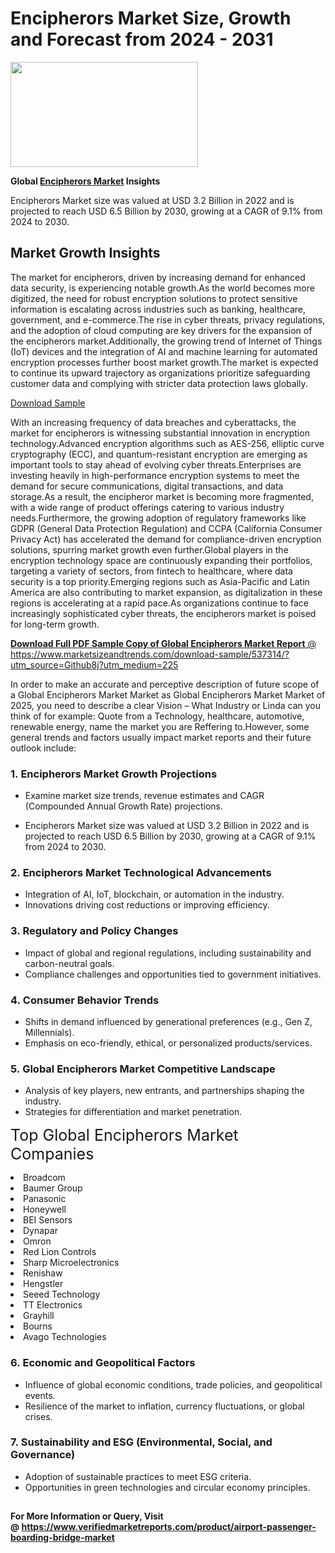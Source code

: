 <H1>Encipherors Market Size, Growth and Forecast from 2024 - 2031</H1><img class="aligncenter size-medium wp-image-584254" src="https://thirdeyenews.in/wp-content/uploads/2024/09/Global-Market-Research-300x168.jpeg" alt="" width="300" height="168" /><p><strong>Global&nbsp;<a href="https://www.marketsizeandtrends.com/download-sample/537314/?utm_source=Github8j?utm_medium=225">Encipherors Market</a> Insights</strong></p><p>Encipherors Market size was valued at USD 3.2 Billion in 2022 and is projected to reach USD 6.5 Billion by 2030, growing at a CAGR of 9.1% from 2024 to 2030.</p><p><h2>Market Growth Insights</h2> <p>The market for encipherors, driven by increasing demand for enhanced data security, is experiencing notable growth.As the world becomes more digitized, the need for robust encryption solutions to protect sensitive information is escalating across industries such as banking, healthcare, government, and e-commerce.The rise in cyber threats, privacy regulations, and the adoption of cloud computing are key drivers for the expansion of the encipherors market.Additionally, the growing trend of Internet of Things (IoT) devices and the integration of AI and machine learning for automated encryption processes further boost market growth.The market is expected to continue its upward trajectory as organizations prioritize safeguarding customer data and complying with stricter data protection laws globally.</p> <p><a href="download-sample-link">Download Sample</a></p> <p>With an increasing frequency of data breaches and cyberattacks, the market for encipherors is witnessing substantial innovation in encryption technology.Advanced encryption algorithms such as AES-256, elliptic curve cryptography (ECC), and quantum-resistant encryption are emerging as important tools to stay ahead of evolving cyber threats.Enterprises are investing heavily in high-performance encryption systems to meet the demand for secure communications, digital transactions, and data storage.As a result, the encipheror market is becoming more fragmented, with a wide range of product offerings catering to various industry needs.Furthermore, the growing adoption of regulatory frameworks like GDPR (General Data Protection Regulation) and CCPA (California Consumer Privacy Act) has accelerated the demand for compliance-driven encryption solutions, spurring market growth even further.Global players in the encryption technology space are continuously expanding their portfolios, targeting a variety of sectors, from fintech to healthcare, where data security is a top priority.Emerging regions such as Asia-Pacific and Latin America are also contributing to market expansion, as digitalization in these regions is accelerating at a rapid pace.As organizations continue to face increasingly sophisticated cyber threats, the encipherors market is poised for long-term growth.</p> <p><a href="get-more-link"></p><p><span class=""><strong>Download Full PDF Sample Copy of Global Encipherors Market Report</strong> @ <a href="https://www.marketsizeandtrends.com/download-sample/537314/?utm_source=Github8j?utm_medium=225" target="_blank">https://www.marketsizeandtrends.com/download-sample/537314/?utm_source=Github8j?utm_medium=225</a></span></p><p>In order to make an accurate and perceptive description of future scope of a Global&nbsp;Encipherors Market Market as Global&nbsp;Encipherors Market Market of 2025, you need to describe a clear Vision &ndash; What Industry or Linda can you think of for example: Quote from a Technology, healthcare, automotive, renewable energy, name the market you are Reffering to.However, some general trends and factors usually impact market reports and their future outlook include:</p><h3>1.&nbsp;<strong>Encipherors Market Growth Projections</strong></h3><ul><li>Examine market size trends, revenue estimates and CAGR (Compounded Annual Growth Rate) projections.</li><li><p>Encipherors Market size was valued at USD 3.2 Billion in 2022 and is projected to reach USD 6.5 Billion by 2030, growing at a CAGR of 9.1% from 2024 to 2030.</p></li></ul><h3>2.&nbsp;<strong>Encipherors Market Technological Advancements</strong></h3><ul><li>Integration of AI, IoT, blockchain, or automation in the industry.</li><li>Innovations driving cost reductions or improving efficiency.</li></ul><h3>3.&nbsp;<strong>Regulatory and Policy Changes</strong></h3><ul><li>Impact of global and regional regulations, including sustainability and carbon-neutral goals.</li><li>Compliance challenges and opportunities tied to government initiatives.</li></ul><h3>4.&nbsp;<strong>Consumer Behavior Trends</strong></h3><ul><li>Shifts in demand influenced by generational preferences (e.g., Gen Z, Millennials).</li><li>Emphasis on eco-friendly, ethical, or personalized products/services.</li></ul><h3>5.&nbsp;<strong>Global Encipherors Market Competitive Landscape</strong></h3><ul><li>Analysis of key players, new entrants, and partnerships shaping the industry.</li><li>Strategies for differentiation and market penetration.</li></ul><p data-pm-slice="1 1 []"><span style="color: inherit; font-family: inherit; font-size: 25px;">Top Global Encipherors Market Companies</span></p><div class="" data-test-id=""><p><li>Broadcom</li><li> Baumer Group</li><li> Panasonic</li><li> Honeywell</li><li> BEI Sensors</li><li> Dynapar</li><li> Omron</li><li> Red Lion Controls</li><li> Sharp Microelectronics</li><li> Renishaw</li><li> Hengstler</li><li> Seeed Technology</li><li> TT Electronics</li><li> Grayhill</li><li> Bourns</li><li> Avago Technologies</li></p></div><h3>6.&nbsp;<strong>Economic and Geopolitical Factors</strong></h3><ul><li>Influence of global economic conditions, trade policies, and geopolitical events.</li><li>Resilience of the market to inflation, currency fluctuations, or global crises.</li></ul><h3>7.&nbsp;<strong>Sustainability and ESG (Environmental, Social, and Governance)</strong></h3><ul><li>Adoption of sustainable practices to meet ESG criteria.</li><li>Opportunities in green technologies and circular economy principles.</li></ul><h2><strong style="font-size: 14px;">For More Information or Query, Visit @&nbsp;</strong><a style="background-color: #ffffff; font-size: 14px;" href="https://www.marketsizeandtrends.com/report/encipherors-market/" target="_blank">https://www.verifiedmarketreports.com/product/airport-passenger-boarding-bridge-market</a></h2>